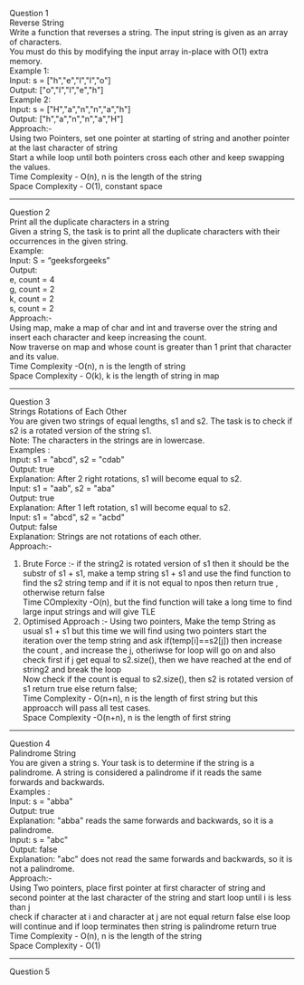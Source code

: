 Question 1 <br>
Reverse String <br>
Write a function that reverses a string. The input string is given as an array of characters. <br>
You must do this by modifying the input array in-place with O(1) extra memory. <br>
Example 1: <br>
Input: s = ["h","e","l","l","o"] <br>
Output: ["o","l","l","e","h"] <br>
Example 2: <br>
Input: s = ["H","a","n","n","a","h"] <br>
Output: ["h","a","n","n","a","H"] <br>
Approach:- <br>
Using two Pointers, set one pointer at starting of string and another pointer at the last character of string <br>
Start a while loop until both pointers cross each other and keep swapping the values. <br>
Time Complexity - O(n), n is the length of the string <br>
Space Complexity - O(1), constant space <br>

______________________________________________________________

Question 2 <br>
Print all the duplicate characters in a string  <br>
Given a string S, the task is to print all the duplicate characters with their occurrences in the given string. <br>
Example: <br>
Input: S = “geeksforgeeks” <br>
Output: <br>
e, count = 4 <br>
g, count = 2 <br>
k, count = 2 <br>
s, count = 2 <br>
Approach:- <br>
Using map, make a map of char and int and traverse over the string and insert each character and keep increasing the count. <br>
Now traverse on map and whose count is greater than 1 print that character and its value. <br>
Time Complexity -O(n), n is the length of string <br>
Space Complexity - O(k), k is the length of string in map  <br>

_______________________________________________________________

Question 3 <br>
Strings Rotations of Each Other <br>
You are given two strings of equal lengths, s1 and s2. The task is to check if s2 is a rotated version of the string s1. <br>
Note: The characters in the strings are in lowercase. <br>
Examples : <br>
Input: s1 = "abcd", s2 = "cdab" <br>
Output: true <br>
Explanation: After 2 right rotations, s1 will become equal to s2. <br>
Input: s1 = "aab", s2 = "aba" <br>
Output: true <br>
Explanation: After 1 left rotation, s1 will become equal to s2. <br>
Input: s1 = "abcd", s2 = "acbd" <br>
Output: false <br>
Explanation: Strings are not rotations of each other. <br>
Approach:- <br>
1. Brute Force :- if the string2 is rotated version of s1 then it should be the substr of s1 + s1, make a temp string s1 + s1 and use the find function to find the s2 string temp and if it is not equal to npos then return true , otherwise return false  <br>
Time COmplexity -O(n), but the find function will take a long time to find large input strings and will give TLE <br>
2. Optimised Approach :- Using two pointers, Make the temp String as usual s1 + s1 but this time we will find using two pointers start the iteration over the temp string and ask if(temp[i]==s2[j]) then increase the count , and increase the j, otheriwse for loop will go on and also check first if j get equal to s2.size(), then we have reached at the end of string2 and break the loop <br>
Now check if the count is equal to s2.size(), then s2 is rotated version of s1 return true else return false; <br>
Time Complexity - O(n+n), n is the length of first string but this approacch will pass all test cases. <br>
Space Complexity -O(n+n), n is the length of first string <br>

_____________________________________________________________________

Question 4 <br>
Palindrome String <br>
You are given a string s. Your task is to determine if the string is a palindrome. A string is considered a palindrome if it reads the same forwards and backwards. <br>
Examples : <br>
Input: s = "abba" <br>
Output: true <br>
Explanation: "abba" reads the same forwards and backwards, so it is a palindrome. <br>
Input: s = "abc"  <br>
Output: false <br>
Explanation: "abc" does not read the same forwards and backwards, so it is not a palindrome. <br>
Approach:- <br>
Using Two pointers, place first pointer at first character of string and second pointer at the last character of the string and start loop until i is less than j <br>
check if character at i and character at j are not equal return false else loop will continue and if loop terminates then string is palindrome return true <br>
Time Complexity - O(n), n is the length of the string <br>
Space Complexity - O(1) <br>

______________________________________________________________________

Question 5 <br>


